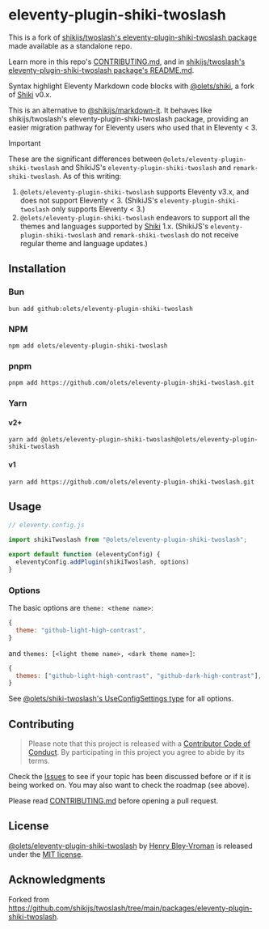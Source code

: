 # eleventy-plugin-shiki-twoslash

This is a fork of [shikijs/twoslash's eleventy-plugin-shiki-twoslash package](https://github.com/shikijs/twoslash/tree/main/packages/eleventy-plugin-shiki-twoslash) made available as a standalone repo.

Learn more in this repo's [CONTRIBUTING.md](CONTRIBUTING.md), and in [shikijs/twoslash's eleventy-plugin-shiki-twoslash package's README.md](https://github.com/shikijs/twoslash/blob/5ad23a59c9ead4a3df4d11293948b10bdef373f9/packages/eleventy-plugin-shiki-twoslash/README.md).

Syntax highlight Eleventy Markdown code blocks with [@olets/shiki](https://github.com/olets/shiki), a fork of [Shiki](https://shiki.style/) v0.x.

This is an alternative to [@shikijs/markdown-it](https://shiki.style/packages/markdown-it). It behaves like shikijs/twoslash's eleventy-plugin-shiki-twoslash package, providing an easier migration pathway for Eleventy users who used that in Eleventy < 3.

> [!IMPORTANT]
> These are the significant differences between `@olets/eleventy-plugin-shiki-twoslash` and ShikiJS's `eleventy-plugin-shiki-twoslash` and `remark-shiki-twoslash`. As of this writing:
> 1. `@olets/eleventy-plugin-shiki-twoslash` supports Eleventy v3.x, and does not support Eleventy < 3. (ShikiJS's `eleventy-plugin-shiki-twoslash` only supports Eleventy < 3.)
> 1. `@olets/eleventy-plugin-shiki-twoslash` endeavors to support all the themes and languages supported by [Shiki](https://shiki.style/) 1.x. (ShikiJS's `eleventy-plugin-shiki-twoslash` and `remark-shiki-twoslash` do not receive regular theme and language updates.)

## Installation

### Bun

```shell
bun add github:olets/eleventy-plugin-shiki-twoslash
```

### NPM

```shell
npm add olets/eleventy-plugin-shiki-twoslash
```

### pnpm

```shell
pnpm add https://github.com/olets/eleventy-plugin-shiki-twoslash.git
```

### Yarn

#### v2+

```shell
yarn add @olets/eleventy-plugin-shiki-twoslash@olets/eleventy-plugin-shiki-twoslash
```

#### v1

```shell
yarn add https://github.com/olets/eleventy-plugin-shiki-twoslash.git
```

## Usage

```ts
// eleventy.config.js

import shikiTwoslash from "@olets/eleventy-plugin-shiki-twoslash";

export default function (eleventyConfig) {
  eleventyConfig.addPlugin(shikiTwoslash, options)
}
```

### Options

The basic options are `theme: <theme name>`:

```js
{
  theme: "github-light-high-contrast",
}
```

and `themes: [<light theme name>, <dark theme name>]`:

```js
{
  themes: ["github-light-high-contrast", "github-dark-high-contrast"],
}
```

See [@olets/shiki-twoslash's UseConfigSettings type](https://github.com/olets/shiki-twoslash/blob/main/src/index.ts) for all options.

## Contributing

> Please note that this project is released with a [Contributor Code of Conduct](CODE_OF_CONDUCT.md). By participating in this project you agree to abide by its terms.

Check the [Issues](ttps://github.com/olets/eleventy-plugin-shiki-twoslash/issues) to see if your topic has been discussed before or if it is being worked on. You may also want to check the roadmap (see above).

Please read [CONTRIBUTING.md](CONTRIBUTING.md) before opening a pull request.

## License

<a href="https://github.com/olets/eleventy-plugin-shiki-twoslash">@olets/eleventy-plugin-shiki-twoslash</a> by <a href="https://github.com/olets">Henry Bley-Vroman</a> is released under the [MIT license](LICENSE).

## Acknowledgments

Forked from <https://github.com/shikijs/twoslash/tree/main/packages/eleventy-plugin-shiki-twoslash>.

